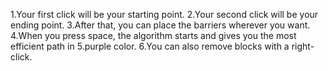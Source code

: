 1.Your first click will be your starting point.
2.Your second click will be your ending point.
3.After that, you can place the barriers wherever you want.
4.When you press space, the algorithm starts and gives you the most efficient path in 5.purple color.
6.You can also remove blocks with a right-click.
